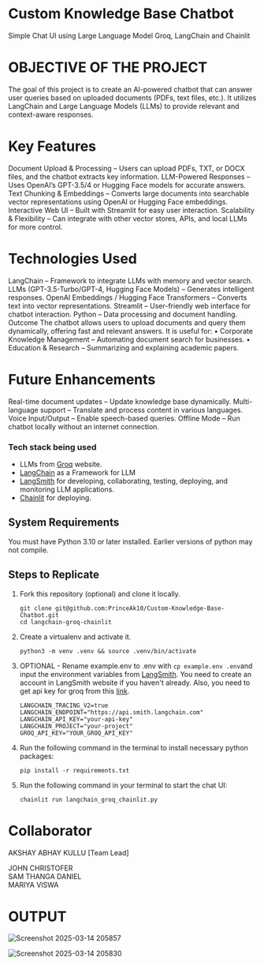 # Custom Knowledge Base Chatbot
Simple Chat UI using Large Language Model Groq, LangChain and Chainlit

# OBJECTIVE OF THE PROJECT

The goal of this project is to create an AI-powered chatbot that can answer user
queries based on uploaded documents (PDFs, text files, etc.). It utilizes LangChain
and Large Language Models (LLMs) to provide relevant and context-aware responses.

# Key Features
Document Upload & Processing – Users can upload PDFs, TXT, or DOCX files, and
the chatbot extracts key information.
LLM-Powered Responses – Uses OpenAI’s GPT-3.5/4 or Hugging Face models for
accurate answers.
Text Chunking & Embeddings – Converts large documents into searchable vector
representations using OpenAI or Hugging Face embeddings.
Interactive Web UI – Built with Streamlit for easy user interaction.
Scalability & Flexibility – Can integrate with other vector stores, APIs, and local
LLMs for more control.
 
# Technologies Used
 LangChain – Framework to integrate LLMs with memory and vector search.
 LLMs (GPT-3.5-Turbo/GPT-4, Hugging Face Models) – Generates intelligent
 responses.
 OpenAI Embeddings / Hugging Face Transformers – Converts text into vector
 representations.
 Streamlit – User-friendly web interface for chatbot interaction.
 Python – Data processing and document handling.
 Outcome
 The chatbot allows users to upload documents and query them dynamically, offering
 fast and relevant answers. It is useful for:
• Corporate Knowledge Management – Automating document search for
  businesses.
• Education & Research – Summarizing and explaining academic papers.

  # Future Enhancements
  Real-time document updates – Update knowledge base dynamically.
  Multi-language support – Translate and process content in various languages.
  Voice Input/Output – Enable speech-based queries.
  Offline Mode – Run chatbot locally without an internet connection.

### Tech stack being used
- LLMs from [Groq](https://groq.com/) website.
- [LangChain](https://www.langchain.com/) as a Framework for LLM
- [LangSmith](https://smith.langchain.com/) for developing, collaborating, testing, deploying, and monitoring LLM applications.
- [Chainlit](https://docs.chainlit.io/langchain) for deploying.

## System Requirements

You must have Python 3.10 or later installed. Earlier versions of python may not compile.

## Steps to Replicate 

1. Fork this repository (optional) and clone it locally.
   ```
   git clone git@github.com:PrinceAk10/Custom-Knowledge-Base-Chatbot.git
   cd langchain-groq-chainlit
   ```

2. Create a virtualenv and activate it.
   ```
   python3 -m venv .venv && source .venv/bin/activate
   ```

3. OPTIONAL - Rename example.env to .env with `cp example.env .env`and input the environment variables from [LangSmith](https://smith.langchain.com/). You need to create an account in LangSmith website if you haven't already. Also, you need to get api key for groq from this [link](https://console.groq.com/keys).
   ``` 
   LANGCHAIN_TRACING_V2=true
   LANGCHAIN_ENDPOINT="https://api.smith.langchain.com"
   LANGCHAIN_API_KEY="your-api-key"
   LANGCHAIN_PROJECT="your-project"
   GROQ_API_KEY="YOUR_GROQ_API_KEY"
   ```

4. Run the following command in the terminal to install necessary python packages:
   ```
   pip install -r requirements.txt
   ```

5. Run the following command in your terminal to start the chat UI:
   ```
   chainlit run langchain_groq_chainlit.py
   ```
# Collaborator

AKSHAY ABHAY KULLU [Team Lead]

JOHN CHRISTOFER\
SAM THANGA DANIEL\
MARIYA VISWA

# OUTPUT

![Screenshot 2025-03-14 205857](https://github.com/user-attachments/assets/e64815ff-acfc-4913-aa7a-dd7df1bbb205)

![Screenshot 2025-03-14 205830](https://github.com/user-attachments/assets/fa3ffa79-d5bc-4e75-a575-cbe7e83d5996)

